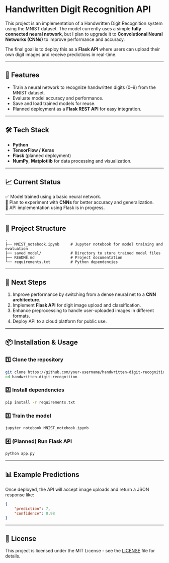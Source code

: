 # Handwritten Digit Recognition API

This project is an implementation of a Handwritten Digit Recognition system using the MNIST dataset. The model currently uses a simple **fully connected neural network**, but I plan to upgrade it to **Convolutional Neural Networks (CNNs)** to improve performance and accuracy.

The final goal is to deploy this as a **Flask API** where users can upload their own digit images and receive predictions in real-time.

---

## 🚀 Features

- Train a neural network to recognize handwritten digits (0–9) from the MNIST dataset.
- Evaluate model accuracy and performance.
- Save and load trained models for reuse.
- Planned deployment as a **Flask REST API** for easy integration.

---

## 🛠️ Tech Stack

- **Python**
- **TensorFlow / Keras**
- **Flask** (planned deployment)
- **NumPy**, **Matplotlib** for data processing and visualization.

---

## 📈 Current Status

✅ Model trained using a basic neural network.  
🔄 Plan to experiment with **CNNs** for better accuracy and generalization.  
🚧 API implementation using Flask is in progress.

---

## 📂 Project Structure

```
.
├── MNIST_notebook.ipynb     # Jupyter notebook for model training and evaluation
├── saved_model/             # Directory to store trained model files
├── README.md                # Project documentation
└── requirements.txt         # Python dependencies
```

---

## 📌 Next Steps

1. Improve performance by switching from a dense neural net to a **CNN architecture**.
2. Implement **Flask API** for digit image upload and classification.
3. Enhance preprocessing to handle user-uploaded images in different formats.
4. Deploy API to a cloud platform for public use.

---

## 📦 Installation & Usage

### 1️⃣ Clone the repository
```bash
git clone https://github.com/your-username/handwritten-digit-recognition.git
cd handwritten-digit-recognition
```

### 2️⃣ Install dependencies
```bash
pip install -r requirements.txt
```

### 3️⃣ Train the model
```bash
jupyter notebook MNIST_notebook.ipynb
```

### 4️⃣ (Planned) Run Flask API
```bash
python app.py
```

---

## 📊 Example Predictions

Once deployed, the API will accept image uploads and return a JSON response like:
```json
{
    "prediction": 7,
    "confidence": 0.98
}
```

---

## 📜 License

This project is licensed under the MIT License - see the [LICENSE](LICENSE) file for details.

